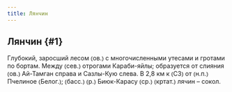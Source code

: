 ```yaml
---
title: Лянчин
---
```

## Лянчин {#1}

Глубокий, заросший лесом ⦅ов.⦆ с многочисленными утесами и гротами по бортам. Между ⦅сев.⦆ отрогами Караби-яйлы; образуется от слияния ⦅ов.⦆ Ай-Тамган справа и Сазлы-Кую слева. В 2,8 км к ⦅СЗ⦆ от ⦅н.п.⦆ Пчелиное ⦅Белог.⦆; ⦅басс.⦆ ⦅р.⦆ Биюк-Карасу ⦅ср.⦆ ⦅кртат.⦆ лячин – сокол.

